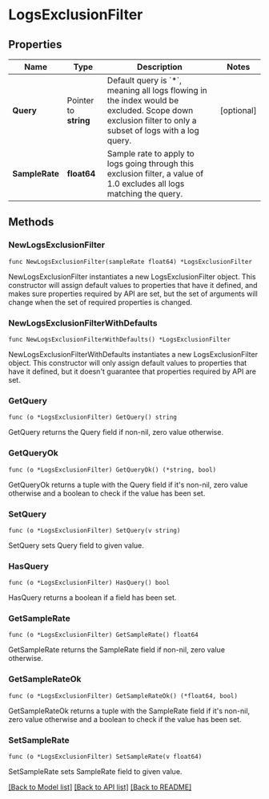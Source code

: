 # LogsExclusionFilter

## Properties

| Name           | Type                  | Description                                                                                                                                                      | Notes      |
| -------------- | --------------------- | ---------------------------------------------------------------------------------------------------------------------------------------------------------------- | ---------- |
| **Query**      | Pointer to **string** | Default query is &#x60;\*&#x60;, meaning all logs flowing in the index would be excluded. Scope down exclusion filter to only a subset of logs with a log query. | [optional] |
| **SampleRate** | **float64**           | Sample rate to apply to logs going through this exclusion filter, a value of 1.0 excludes all logs matching the query.                                           |

## Methods

### NewLogsExclusionFilter

`func NewLogsExclusionFilter(sampleRate float64) *LogsExclusionFilter`

NewLogsExclusionFilter instantiates a new LogsExclusionFilter object.
This constructor will assign default values to properties that have it defined,
and makes sure properties required by API are set, but the set of arguments
will change when the set of required properties is changed.

### NewLogsExclusionFilterWithDefaults

`func NewLogsExclusionFilterWithDefaults() *LogsExclusionFilter`

NewLogsExclusionFilterWithDefaults instantiates a new LogsExclusionFilter object.
This constructor will only assign default values to properties that have it defined,
but it doesn't guarantee that properties required by API are set.

### GetQuery

`func (o *LogsExclusionFilter) GetQuery() string`

GetQuery returns the Query field if non-nil, zero value otherwise.

### GetQueryOk

`func (o *LogsExclusionFilter) GetQueryOk() (*string, bool)`

GetQueryOk returns a tuple with the Query field if it's non-nil, zero value otherwise
and a boolean to check if the value has been set.

### SetQuery

`func (o *LogsExclusionFilter) SetQuery(v string)`

SetQuery sets Query field to given value.

### HasQuery

`func (o *LogsExclusionFilter) HasQuery() bool`

HasQuery returns a boolean if a field has been set.

### GetSampleRate

`func (o *LogsExclusionFilter) GetSampleRate() float64`

GetSampleRate returns the SampleRate field if non-nil, zero value otherwise.

### GetSampleRateOk

`func (o *LogsExclusionFilter) GetSampleRateOk() (*float64, bool)`

GetSampleRateOk returns a tuple with the SampleRate field if it's non-nil, zero value otherwise
and a boolean to check if the value has been set.

### SetSampleRate

`func (o *LogsExclusionFilter) SetSampleRate(v float64)`

SetSampleRate sets SampleRate field to given value.

[[Back to Model list]](../README.md#documentation-for-models) [[Back to API list]](../README.md#documentation-for-api-endpoints) [[Back to README]](../README.md)

